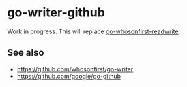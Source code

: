 # go-writer-github

Work in progress. This will replace [go-whosonfirst-readwrite](https://github.com/whosonfirst/go-whosonfirst-readwrite).

## See also

* https://github.com/whosonfirst/go-writer
* https://github.com/google/go-github
